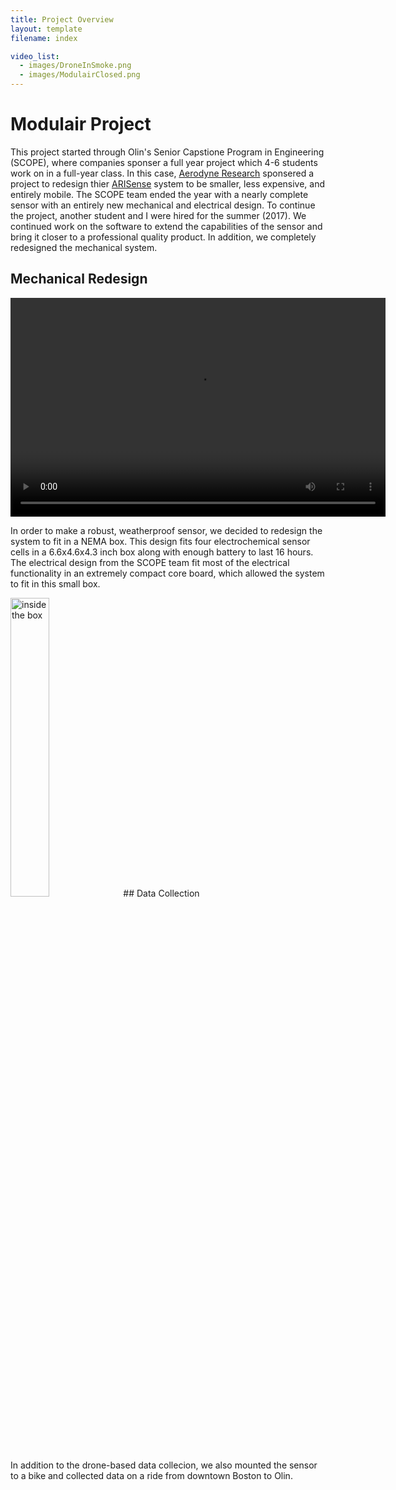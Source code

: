 ```yaml
---
title: Project Overview
layout: template
filename: index

video_list:
  - images/DroneInSmoke.png
  - images/ModulairClosed.png
---
```


# Modulair Project

This project started through Olin's Senior Capstione Program in Engineering (SCOPE), where companies sponser a full year project which 4-6 students work on in a full-year class. In this case, [Aerodyne Research](http://www.aerodyne.com/) sponsered a project to redesign thier [ARISense](https://arisense.io/) system to be smaller, less expensive, and entirely mobile. The SCOPE team ended the year with a nearly complete sensor with an entirely new mechanical and electrical design. To continue the project, another student and I were hired for the summer (2017). We continued work on the software to extend the capabilities of the sensor and bring it closer to a professional quality product. In addition, we completely redesigned the mechanical system.

## Mechanical Redesign

<p style="text-align:center">
<video width="600" height="350" controls>
  <source src="images/ModulairMechanical.mp4" type="video/mp4">
        Your browser won't let you see the cool video. :(
</video>
</p>

In order to make a robust, weatherproof sensor, we decided to redesign the system to fit in a NEMA box. This design fits four electrochemical sensor cells in a 6.6x4.6x4.3 inch box along with enough battery to last 16 hours. The electrical design from the SCOPE team fit most of the electrical functionality in an extremely compact core board, which allowed the system to fit in this small box. 


<img src="images/ModulairOpen.png" alt="inside the box" width="35%">
## Data Collection

In addition to the drone-based data collecion, we also mounted the sensor to a bike and collected data on a ride from downtown Boston to Olin. 
